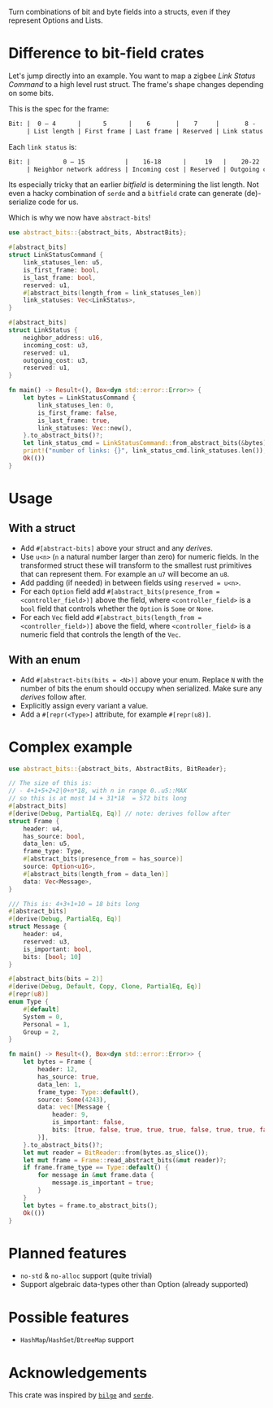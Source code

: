 Turn combinations of bit and byte fields into a structs, even if they represent
Options and Lists.

# Difference to bit-field crates
Let's jump directly into an example. You want to map a zigbee *Link Status
Command* to a high level rust struct. The frame's shape changes depending 
on some bits. 

This is the spec for the frame:
```txt
Bit: |  0 – 4      |      5      |    6       |    7     |       8 -
     | List length | First frame | Last frame | Reserved | Link status list
```

Each `link status` is:
```txt
Bit: |         0 – 15           |    16-18      |     19   |    20-22      |   23
     | Neighbor network address | Incoming cost | Reserved | Outgoing cost | Reserved
```

Its especially tricky that an earlier *bitfield* is determining the list length. Not even a hacky combination of `serde` and a `bitfield` crate can generate (de)-serialize code for us. 

Which is why we now have `abstract-bits`!
```rust
use abstract_bits::{abstract_bits, AbstractBits};

#[abstract_bits]
struct LinkStatusCommand {
    link_statuses_len: u5,
    is_first_frame: bool,
    is_last_frame: bool,
    reserved: u1,
    #[abstract_bits(length_from = link_statuses_len)]
    link_statuses: Vec<LinkStatus>,
}

#[abstract_bits]
struct LinkStatus {
    neighbor_address: u16,
    incoming_cost: u3,
    reserved: u1,
    outgoing_cost: u3,
    reserved: u1,
}

fn main() -> Result<(), Box<dyn std::error::Error>> {
    let bytes = LinkStatusCommand {
        link_statuses_len: 0,
        is_first_frame: false,
        is_last_frame: true,
        link_statuses: Vec::new(),
    }.to_abstract_bits()?;
    let link_status_cmd = LinkStatusCommand::from_abstract_bits(&bytes)?;
    print!("number of links: {}", link_status_cmd.link_statuses.len());
    Ok(())
}
```

# Usage
## With a struct
- Add `#[abstract-bits]` above your struct and any *derives*.
- Use `u<n>` (`n` a natural number larger than zero) for numeric fields. In the
  transformed struct these will transform to the smallest rust primitives that
  can represent them. For example an `u7` will become an `u8`.
- Add padding (if needed) in between fields using `reserved = u<n>`.
- For each `Option` field add `#[abstract_bits(presence_from = <controller_field>)]`
  above the field, where `<controller_field>` is a `bool` field that controls
  whether the `Option` is `Some` or `None`.
- For each `Vec` field add `#[abstract_bits(length_from = <controller_field>)]`
  above the field, where `<controller_field>` is a numeric field that controls
  the length of the `Vec`.

## With an enum
- Add `#[abstract-bits(bits = <N>)]` above your enum. Replace `N` with the
  number of bits the enum should occupy when serialized. Make sure any *derives*
  follow after.
- Explicitly assign every variant a value.
- Add a `#[repr(<Type>]` attribute, for example `#[repr(u8)]`.

# Complex example
```rust
use abstract_bits::{abstract_bits, AbstractBits, BitReader};

// The size of this is: 
// - 4+1+5+2+2|0+n*18, with n in range 0..u5::MAX 
// so this is at most 14 + 31*18  = 572 bits long
#[abstract_bits]
#[derive(Debug, PartialEq, Eq)] // note: derives follow after
struct Frame {
    header: u4,
    has_source: bool,
    data_len: u5,
    frame_type: Type,
    #[abstract_bits(presence_from = has_source)]
    source: Option<u16>,
    #[abstract_bits(length_from = data_len)]
    data: Vec<Message>,
}

/// This is: 4+3+1+10 = 18 bits long
#[abstract_bits]
#[derive(Debug, PartialEq, Eq)]
struct Message {
    header: u4,
    reserved: u3,
    is_important: bool,
    bits: [bool; 10]
}

#[abstract_bits(bits = 2)]
#[derive(Debug, Default, Copy, Clone, PartialEq, Eq)]
#[repr(u8)]
enum Type {
    #[default]
    System = 0,
    Personal = 1,
    Group = 2,
}

fn main() -> Result<(), Box<dyn std::error::Error>> {
    let bytes = Frame {
        header: 12,
        has_source: true,
        data_len: 1,
        frame_type: Type::default(),
        source: Some(4243),
        data: vec![Message {
            header: 9,
            is_important: false,
            bits: [true, false, true, true, true, false, true, true, false, true]
        }],
    }.to_abstract_bits()?;
    let mut reader = BitReader::from(bytes.as_slice());
    let mut frame = Frame::read_abstract_bits(&mut reader)?;
    if frame.frame_type == Type::default() {
        for message in &mut frame.data {
            message.is_important = true;
        }
    }
    let bytes = frame.to_abstract_bits();
    Ok(())
}
```

# Planned features
- `no-std` & `no-alloc` support (quite trivial)
- Support algebraic data-types other than Option (already supported)

# Possible features
- `HashMap`/`HashSet`/`BtreeMap` support

# Acknowledgements
This crate was inspired by [`bilge`](https://crates.io/crates/bilge) and
[`serde`](https://crates.io/crates/serde).
